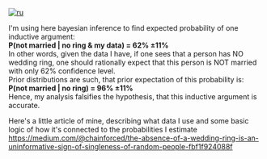 [![ru](https://img.shields.io/badge/lang-ru-red.svg)](https://github.com/chainforced/WeddingRingBayesianInference/blob/main/README.RU.md)


I'm using here bayesian inference to find expected probability of one inductive argument:<br />
 **P(not married | no ring & my data) = 62% ±11%** <br />
In other words, given the data I have, if one sees that a person has NO wedding ring, one should rationally expect that this person is NOT married with only 62% confidence level. <br />
Prior distributions are such, that prior expectation of this probability is: <br />
**P(not married | no ring) = 96% ±11%** <br />
Hence, my analysis falsifies the hypothesis, that this inductive argument is accurate.<br />

Here's a little article of mine, describing what data I use and some basic logic of how it's connected to the probabilities I estimate
https://medium.com/@chainforced/the-absence-of-a-wedding-ring-is-an-uninformative-sign-of-singleness-of-random-people-fbf1f924088f

